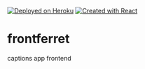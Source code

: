 [![Deployed on Heroku](https://img.shields.io/badge/Deployed%20on-Heroku-purple)](https://testing.herokuapp.com)
[![Created with React](https://img.shields.io/badge/created%20with-REACT-brightgreen)](https://github.com/facebook/create-react-app)

# frontferret
captions app frontend
